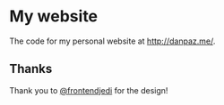 # My website

The code for my personal website at http://danpaz.me/.

## Thanks

Thank you to [@frontendjedi](https://twitter.com/frontendjedi) for the design!
